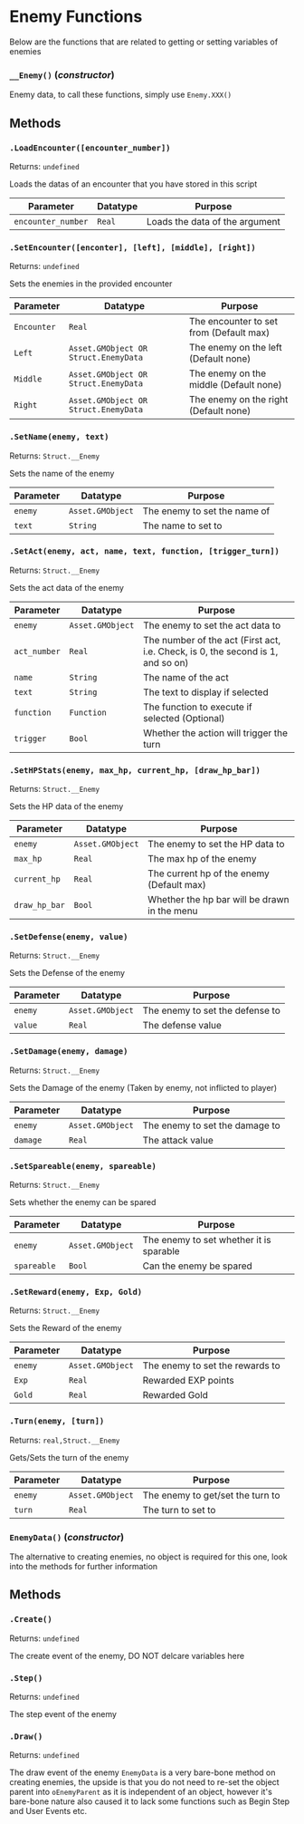 # Enemy Functions
Below are the functions that are related to getting or setting variables of enemies

### `__Enemy()` (*constructor*)

Enemy data, to call these functions, simply use `Enemy.XXX()`

**Methods**
---
### `.LoadEncounter([encounter_number])` 
Returns: `undefined`

Loads the datas of an encounter that you have stored in this script

| Parameter | Datatype  | Purpose |
|-----------|-----------|---------|
|`encounter_number` |`Real` |Loads the data of the argument |

### `.SetEncounter([enconter], [left], [middle], [right])` 
Returns: `undefined`

Sets the enemies in the provided encounter

| Parameter | Datatype  | Purpose |
|-----------|-----------|---------|
|`Encounter` |`Real` |The encounter to set from (Default max) |
|`Left` |`Asset.GMObject OR Struct.EnemyData` |The enemy on the left (Default none) |
|`Middle` |`Asset.GMObject OR Struct.EnemyData` |The enemy on the middle (Default none) |
|`Right` |`Asset.GMObject OR Struct.EnemyData` |The enemy on the right (Default none) |

### `.SetName(enemy, text)` 
Returns: `Struct.__Enemy`

Sets the name of the enemy

| Parameter | Datatype  | Purpose |
|-----------|-----------|---------|
|`enemy` |`Asset.GMObject` |The enemy to set the name of |
|`text` |`String` |The name to set to |

### `.SetAct(enemy, act, name, text, function, [trigger_turn])` 
Returns: `Struct.__Enemy`

Sets the act data of the enemy

| Parameter | Datatype  | Purpose |
|-----------|-----------|---------|
|`enemy` |`Asset.GMObject` |The enemy to set the act data to |
|`act_number` |`Real` |The number of the act (First act, i.e. Check, is 0, the second is 1, and so on) |
|`name` |`String` |The name of the act |
|`text` |`String` |The text to display if selected |
|`function` |`Function` |The function to execute if selected (Optional) |
|`trigger` |`Bool` |Whether the action will trigger the turn |

### `.SetHPStats(enemy, max_hp, current_hp, [draw_hp_bar])` 
Returns: `Struct.__Enemy`

Sets the HP data of the enemy

| Parameter | Datatype  | Purpose |
|-----------|-----------|---------|
|`enemy` |`Asset.GMObject` |The enemy to set the HP data to |
|`max_hp` |`Real` |The max hp of the enemy |
|`current_hp` |`Real` |The current hp of the enemy (Default max) |
|`draw_hp_bar` |`Bool` |Whether the hp bar will be drawn in the menu |

### `.SetDefense(enemy, value)` 
Returns: `Struct.__Enemy`

Sets the Defense of the enemy

| Parameter | Datatype  | Purpose |
|-----------|-----------|---------|
|`enemy` |`Asset.GMObject` |The enemy to set the defense to |
|`value` |`Real` |The defense value |

### `.SetDamage(enemy, damage)` 
Returns: `Struct.__Enemy`

Sets the Damage of the enemy (Taken by enemy, not inflicted to player)

| Parameter | Datatype  | Purpose |
|-----------|-----------|---------|
|`enemy` |`Asset.GMObject` |The enemy to set the damage to |
|`damage` |`Real` |The attack value |

### `.SetSpareable(enemy, spareable)` 
Returns: `Struct.__Enemy`

Sets whether the enemy can be spared

| Parameter | Datatype  | Purpose |
|-----------|-----------|---------|
|`enemy` |`Asset.GMObject` |The enemy to set whether it is sparable |
|`spareable` |`Bool` |Can the enemy be spared |

### `.SetReward(enemy, Exp, Gold)` 
Returns: `Struct.__Enemy`

Sets the Reward of the enemy

| Parameter | Datatype  | Purpose |
|-----------|-----------|---------|
|`enemy` |`Asset.GMObject` |The enemy to set the rewards to |
|`Exp` |`Real` |Rewarded EXP points |
|`Gold` |`Real` |Rewarded Gold |

### `.Turn(enemy, [turn])` 
Returns: `real,Struct.__Enemy`

Gets/Sets the turn of the enemy

| Parameter | Datatype  | Purpose |
|-----------|-----------|---------|
|`enemy` |`Asset.GMObject` |The enemy to get/set the turn to |
|`turn` |`Real` |The turn to set to |

### `EnemyData()` (*constructor*)

The alternative to creating enemies, no object is required for this one, look into the methods for further information

**Methods**
---
### `.Create()` 
Returns: `undefined`

The create event of the enemy, DO NOT delcare variables here

### `.Step()` 
Returns: `undefined`

The step event of the enemy

### `.Draw()` 
Returns: `undefined`

The draw event of the enemy
`EnemyData` is a very bare-bone method on creating enemies, the upside is that you do not need to re-set the object parent into `oEnemyParent` as it is independent of an object, however it's bare-bone nature also caused it to lack some functions such as Begin Step and User Events etc.
